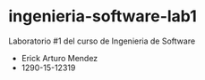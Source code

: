 # ingenieria-software-lab1
Laboratorio #1 del curso de Ingenieria de Software
* Erick Arturo Mendez
* 1290-15-12319
